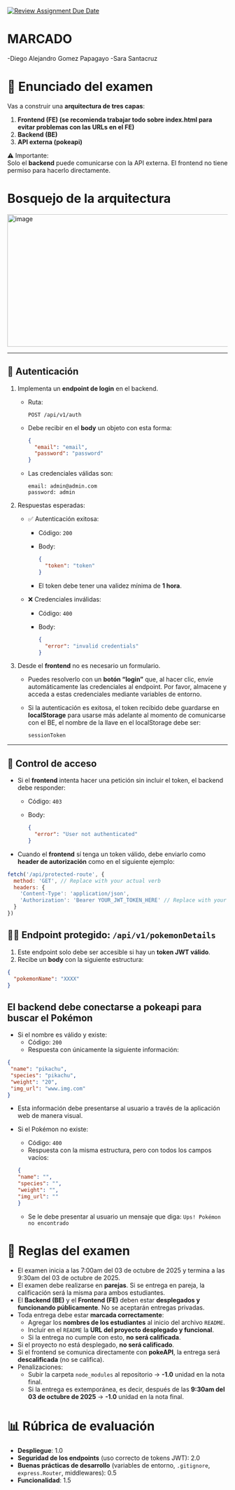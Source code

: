 [![Review Assignment Due Date](https://classroom.github.com/assets/deadline-readme-button-22041afd0340ce965d47ae6ef1cefeee28c7c493a6346c4f15d667ab976d596c.svg)](https://classroom.github.com/a/xXpI7QGh)

# MARCADO
-Diego Alejandro Gomez Papagayo
-Sara Santacruz

# 📝 Enunciado del examen

Vas a construir una **arquitectura de tres capas**:

1. **Frontend (FE) (se recomienda trabajar todo sobre index.html para evitar problemas con las URLs en el FE)**  
2. **Backend (BE)**  
3. **API externa (pokeapi)**  

⚠️ Importante:  
Solo el **backend** puede comunicarse con la API externa. El frontend no tiene permiso para hacerlo directamente.  

# Bosquejo de la arquitectura
<img width="1011" height="303" alt="image" src="https://github.com/user-attachments/assets/18450165-2000-4eb3-ab87-ff9cec1e30c7" />

---

## 🔑 Autenticación

1. Implementa un **endpoint de login** en el backend.  
   - Ruta:  

     ```
     POST /api/v1/auth
     ```  

   - Debe recibir en el **body** un objeto con esta forma:  

     ```json
     {
       "email": "email",
       "password": "password"
     }
     ```  

   - Las credenciales válidas son:  

     ```
     email: admin@admin.com
     password: admin
     ```

2. Respuestas esperadas:  
   - ✅ Autenticación exitosa:  

     - Código: `200`  
     - Body:  

       ```json
       {
         "token": "token"
       }
       ```  
     - El token debe tener una validez mínima de **1 hora**.  

   - ❌ Credenciales inválidas:  

     - Código: `400`  
     - Body:  

       ```json
       {
         "error": "invalid credentials"
       }
       ```  

3. Desde el **frontend** no es necesario un formulario.  
   - Puedes resolverlo con un **botón “login”** que, al hacer clic, envíe automáticamente las credenciales al endpoint. Por favor, almacene y acceda a estas credenciales mediante variables de entorno.  
   - Si la autenticación es exitosa, el token recibido debe guardarse en **localStorage** para usarse más adelante al momento de comunicarse con el BE, el nombre de la llave en el localStorage debe ser:  

     ```
     sessionToken
     ```

---

## 🚫 Control de acceso

- Si el **frontend** intenta hacer una petición sin incluir el token, el backend debe responder:  

  - Código: `403`  
  - Body:  

    ```json
    {
      "error": "User not authenticated"
    }
    ```  

- Cuando el **frontend** sí tenga un token válido, debe enviarlo como **header de autorización** como en el siguiente ejemplo:
```javascript
fetch('/api/protected-route', {
  method: 'GET', // Replace with your actual verb
  headers: {
    'Content-Type': 'application/json',
    'Authorization': 'Bearer YOUR_JWT_TOKEN_HERE' // Replace with your actual JWT
  }
})
```

## 🐱‍👤 Endpoint protegido: `/api/v1/pokemonDetails`

1. Este endpoint solo debe ser accesible si hay un **token JWT válido**.  
2. Recibe un **body** con la siguiente estructura:  

 ```json
 {
   "pokemonName": "XXXX"
 }
```

## El backend debe conectarse a pokeapi para buscar el Pokémon
- Si el nombre es válido y existe:
   - Código: `200`
   - Respuesta con únicamente la siguiente información:
 ```json
{
  "name": "pikachu",
  "species": "pikachu",
  "weight": "20",
  "img_url": "www.img.com"
}
```
- Esta información debe presentarse al usuario a través de la aplicación web de manera visual.

- Si el Pokémon no existe:
   - Código: `400`
   - Respuesta con la misma estructura, pero con todos los campos vacíos:
  ```json
  {
  "name": "",
  "species": "",
  "weight": "",
  "img_url": ""
  }
  ```
  - Se le debe presentar al usuario un mensaje que diga: `Ups! Pokémon no encontrado`


# 📌 Reglas del examen

- El examen inicia a las 7:00am del 03 de octubre de 2025 y termina a las 9:30am del 03 de octubre de 2025.
- El examen debe realizarse en **parejas**. Si se entrega en pareja, la calificación será la misma para ambos estudiantes.  
- El **Backend (BE)** y el **Frontend (FE)** deben estar **desplegados y funcionando públicamente**. No se aceptarán entregas privadas.  
- Toda entrega debe estar **marcada correctamente**:  
  - Agregar los **nombres de los estudiantes** al inicio del archivo `README`.  
  - Incluir en el `README` la **URL del proyecto desplegado y funcional**.  
  - Si la entrega no cumple con esto, **no será calificada**.  
- Si el proyecto no está desplegado, **no será calificado**.  
- Si el frontend se comunica directamente con **pokeAPI**, la entrega será **descalificada** (no se califica).  
- Penalizaciones:  
  - Subir la carpeta `node_modules` al repositorio → **-1.0** unidad en la nota final.
  - Si la entrega es extemporánea, es decir, después de las **9:30am del 03 de octubre de 2025** -> **-1.0** unidad en la nota final.

# 📊 Rúbrica de evaluación

- **Despliegue**: 1.0  
- **Seguridad de los endpoints** (uso correcto de tokens JWT): 2.0  
- **Buenas prácticas de desarrollo** (variables de entorno, `.gitignore`, `express.Router`, middlewares): 0.5  
- **Funcionalidad**: 1.5  






